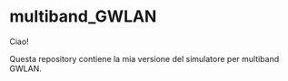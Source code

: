 # multiband_GWLAN

Ciao!

Questa repository contiene la mia versione del simulatore per multiband GWLAN. 
